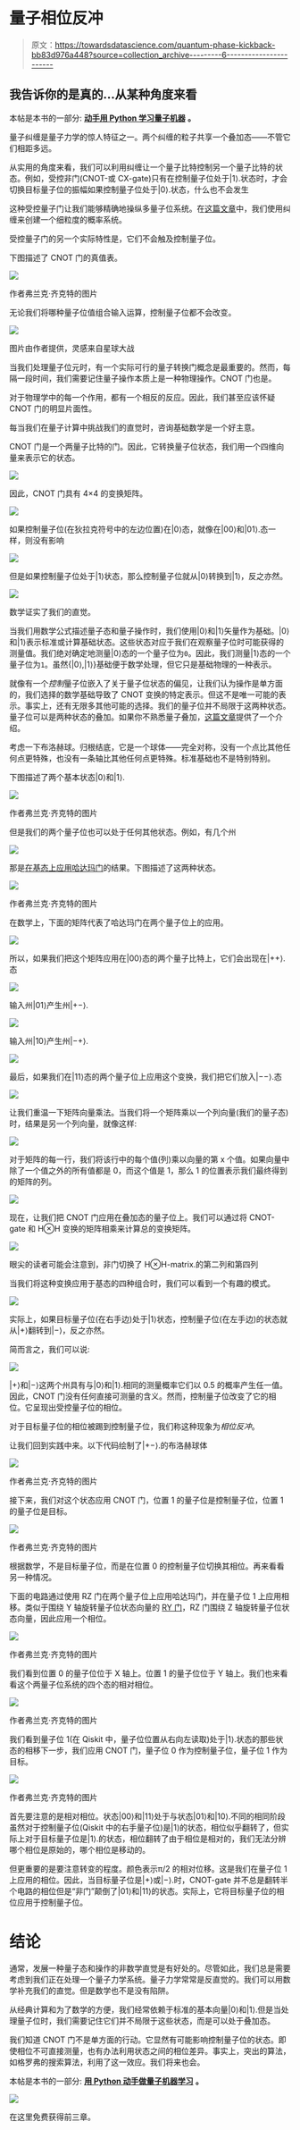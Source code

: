# 量子相位反冲

> 原文：<https://towardsdatascience.com/quantum-phase-kickback-bb83d976a448?source=collection_archive---------6----------------------->

## 我告诉你的是真的…从某种角度来看

本帖是本书的一部分: [**动手用 Python 学习量子机器**](https://www.pyqml.com/page?ref=medium_kickback&dest=/) **。**

量子纠缠是量子力学的惊人特征之一。两个纠缠的粒子共享一个叠加态——不管它们相距多远。

从实用的角度来看，我们可以利用纠缠让一个量子比特控制另一个量子比特的状态。例如，受控非门(CNOT-或 CX-gate)只有在控制量子位处于|1⟩.状态时，才会切换目标量子位的振幅如果控制量子位处于|0⟩.状态，什么也不会发生

这种受控量子门让我们能够精确地操纵多量子位系统。在[这篇文章](/composing-quantum-computing-controls-f1acd83c48a8)中，我们使用纠缠来创建一个细粒度的概率系统。

受控量子门的另一个实际特性是，它们不会触及控制量子位。

下图描述了 CNOT 门的真值表。

![](img/dcfe26a4e599d486975eb47fb138cdd7.png)

作者弗兰克·齐克特的图片

无论我们将哪种量子位值组合输入运算，控制量子位都不会改变。

![](img/d2d23441fe9c802adf00d650d32625f1.png)

图片由作者提供，灵感来自星球大战

当我们处理量子位元时，有一个实际可行的量子转换门概念是最重要的。然而，每隔一段时间，我们需要记住量子操作本质上是一种物理操作。CNOT 门也是。

对于物理学中的每一个作用，都有一个相反的反应。因此，我们甚至应该怀疑 CNOT 门的明显片面性。

每当我们在量子计算中挑战我们的直觉时，咨询基础数学是一个好主意。

CNOT 门是一个两量子比特的门。因此，它转换量子位状态，我们用一个四维向量来表示它的状态。

![](img/7703d43fff3a6131346a700bb578bd14.png)

因此，CNOT 门具有 4×4 的变换矩阵。

![](img/1f302a7180f968256a17fc41155500a5.png)

如果控制量子位(在狄拉克符号中的左边位置)在|0⟩态，就像在|00⟩和|01⟩.态一样，则没有影响

![](img/43da6b965c7ade45ff84b12f5cd4ec49.png)

但是如果控制量子位处于|1⟩状态，那么控制量子位就从|0⟩转换到|1⟩，反之亦然。

![](img/4b0ac2b91d02fdf3cc958014bfc2c543.png)

数学证实了我们的直觉。

当我们用数学公式描述量子态和量子操作时，我们使用|0⟩和|1⟩矢量作为基础。|0⟩和|1⟩表示标准或计算基础状态。这些状态对应于我们在观察量子位时可能获得的测量值。我们绝对确定地测量|0⟩态的一个量子位为`0`。因此，我们测量|1⟩态的一个量子位为`1`。虽然{|0⟩,|1⟩}基础便于数学处理，但它只是基础物理的一种表示。

就像有一个*控制*量子位嵌入了关于量子位状态的偏见，让我们认为操作是单方面的，我们选择的数学基础导致了 CNOT 变换的特定表示。但这不是唯一可能的表示。事实上，还有无限多其他可能的选择。我们的量子位并不局限于这两种状态。量子位可以是两种状态的叠加。如果你不熟悉量子叠加，[这篇文章](/do-you-struggle-with-the-quantum-superposition-86d0f2147bfb)提供了一个介绍。

考虑一下布洛赫球。归根结底，它是一个球体——完全对称，没有一个点比其他任何点更特殊，也没有一条轴比其他任何点更特殊。标准基础也不是特别特别。

下图描述了两个基本状态|0⟩和|1⟩.

![](img/5e016ce7adea5a195b2841c339f2c256.png)

作者弗兰克·齐克特的图片

但是我们的两个量子位也可以处于任何其他状态。例如，有几个州

![](img/2b961666c0c318ad80069a3011762421.png)

那是[在基态上应用哈达玛门](/quantumic-math-are-you-ready-for-the-red-pill-4860f0ad79bf)的结果。下图描述了这两种状态。

![](img/696cfec27d2a7171d95fa70d0dd35471.png)

作者弗兰克·齐克特的图片

在数学上，下面的矩阵代表了哈达玛门在两个量子位上的应用。

![](img/becb29e685056274e7e2dbf3764f34d6.png)

所以，如果我们把这个矩阵应用在|00⟩态的两个量子比特上，它们会出现在|++⟩.态

![](img/188c043a5510b34d1a5f66b3570b7771.png)

输入州|01⟩产生州|+−⟩.

![](img/3f097d8d17f8c0a12f3082fde566ec3f.png)

输入州|10⟩产生州|−+⟩.

![](img/2ac423384febd2fe73833483be86454d.png)

最后，如果我们在|11⟩态的两个量子位上应用这个变换，我们把它们放入|−−⟩.态

![](img/2462add43d1090c074d4fc1ce92b1199.png)

让我们重温一下矩阵向量乘法。当我们将一个矩阵乘以一个列向量(我们的量子态)时，结果是另一个列向量，就像这样:

![](img/f9d53f08cf40d83f6bc54be7083468f9.png)

对于矩阵的每一行，我们将该行中的每个值(列)乘以向量的第 x 个值。如果向量中除了一个值之外的所有值都是 0，而这个值是 1，那么 1 的位置表示我们最终得到的矩阵的列。

![](img/0d351f4ed6c4025f2631d5992ad63073.png)

现在，让我们把 CNOT 门应用在叠加态的量子位上。我们可以通过将 CNOT-gate 和 H⊗H 变换的矩阵相乘来计算总的变换矩阵。

![](img/42543d83d3235a8ee0c6d4f6fb796faa.png)

眼尖的读者可能会注意到，非门切换了 H⊗H-matrix.的第二列和第四列

当我们将这种变换应用于基态的四种组合时，我们可以看到一个有趣的模式。

![](img/d17f30b92f492b1c8529df11ab2e8792.png)

实际上，如果目标量子位(在右手边)处于|1⟩状态，控制量子位(在左手边)的状态就从|+⟩翻转到|−⟩，反之亦然。

简而言之，我们可以说:

![](img/34087b866c3f1ecc91001a725662a095.png)

|+⟩和|−⟩这两个州具有与|0⟩和|1⟩.相同的测量概率它们以 0.5 的概率产生任一值。因此，CNOT 门没有任何直接可测量的含义。然而，控制量子位改变了它的相位。它呈现出受控量子位的相位。

对于目标量子位的相位被踢到控制量子位，我们称这种现象为*相位反冲*。

让我们回到实践中来。以下代码绘制了|+−⟩.的布洛赫球体

![](img/31852a45679cabe3b69725a50cf8508d.png)

作者弗兰克·齐克特的图片

接下来，我们对这个状态应用 CNOT 门，位置 1 的量子位是控制量子位，位置 1 的量子位是目标。

![](img/488ea75166415714df959dce8aa31981.png)

作者弗兰克·齐克特的图片

根据数学，不是目标量子位，而是在位置 0 的控制量子位切换其相位。再来看看另一种情况。

下面的电路通过使用 RZ 门在两个量子位上应用哈达玛门，并在量子位 1 上应用相移。类似于围绕 Y 轴旋转量子位状态向量的 [RY 门](https://betterprogramming.pub/if-you-want-to-gamble-with-quantum-computing-e327c11f97e5)，RZ 门围绕 Z 轴旋转量子位状态向量，因此应用一个相位。

![](img/2c6368f08739e5a6bdb3cd645e86803f.png)

作者弗兰克·齐克特的图片

我们看到位置 0 的量子位位于 X 轴上。位置 1 的量子位位于 Y 轴上。我们也来看看这个两量子位系统的四个态的相对相位。

![](img/61b0a2aa52ded666a1c33cef4e3a960b.png)

作者弗兰克·齐克特的图片

我们看到量子位 1(在 Qiskit 中，量子位位置从右向左读取)处于|1⟩.状态的那些状态的相移下一步，我们应用 CNOT 门，量子位 0 作为控制量子位，量子位 1 作为目标。

![](img/7e82600f2932952bc4eaa66fa27fc329.png)

作者弗兰克·齐克特的图片

首先要注意的是相对相位。状态|00⟩和|11⟩处于与状态|01⟩和|10⟩.不同的相同阶段虽然对于控制量子位(Qiskit 中的右手量子位)是|1⟩的状态，相位似乎翻转了，但实际上对于目标量子位是|1⟩.的状态，相位翻转了由于相位是相对的，我们无法分辨哪个相位是原始的，哪个相位是移动的。

但更重要的是要注意转变的程度。颜色表示π/2 的相对位移。这是我们在量子位 1 上应用的相位。因此，当目标量子位是|+⟩或|−⟩.时，CNOT-gate 并不总是翻转半个电路的相位但是“非门”颠倒了|01⟩和|11⟩的状态。实际上，它将目标量子位的相位应用于控制量子位。

# 结论

通常，发展一种量子态和操作的非数学直觉是有好处的。尽管如此，我们总是需要考虑到我们正在处理一个量子力学系统。量子力学常常是反直觉的。我们可以用数学补充我们的直觉。但是数学也不是没有陷阱。

从经典计算和为了数学的方便，我们经常依赖于标准的基本向量|0⟩和|1⟩.但是当处理量子位时，我们需要记住它们并不局限于这些状态，而是可以处于叠加态。

我们知道 CNOT 门不是单方面的行动。它显然有可能影响控制量子位的状态。即使相位不可直接测量，也有办法利用状态之间的相位差异。事实上，突出的算法，如格罗弗的搜索算法，利用了这一效应。我们将来也会。

本帖是本书的一部分: [**用 Python 动手做量子机器学习**](https://www.pyqml.com/page?ref=medium_kickback&dest=/) **。**

![](img/89a3586f6b18e3b603ac2126873b8bd4.png)

在这里免费获得前三章。